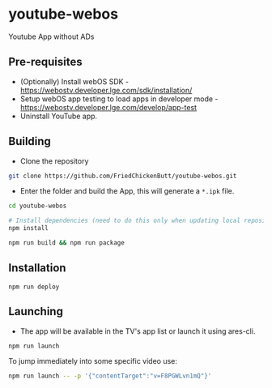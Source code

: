 # youtube-webos
Youtube App without ADs

## Pre-requisites
* (Optionally) Install webOS SDK - https://webostv.developer.lge.com/sdk/installation/
* Setup webOS app testing to load apps in developer mode - https://webostv.developer.lge.com/develop/app-test
* Uninstall YouTube app.

## Building
* Clone the repository
```sh
git clone https://github.com/FriedChickenButt/youtube-webos.git
```
* Enter the folder and build the App, this will generate a `*.ipk` file.
```sh
cd youtube-webos

# Install dependencies (need to do this only when updating local repository / package.json is changed)
npm install

npm run build && npm run package
```

## Installation
```
npm run deploy
```

## Launching
* The app will be available in the TV's app list or launch it using ares-cli.
```sh
npm run launch
```

To jump immediately into some specific video use:
```sh
npm run launch -- -p '{"contentTarget":"v=F8PGWLvn1mQ"}'
```
